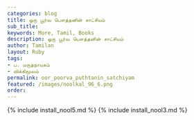 ```yaml
---
categories: blog
title: ஒரு பூர்வ பௌத்தனின் சாட்சியம்
sub_title: 
keywords: More, Tamil, Books
description: ஒரு பூர்வ பௌத்தனின் சாட்சியம்
author: Tamilan
layout: Ruby
tags:
- ப. மருதநாயகம்
- விக்கிமூலம்
permalink: oor_poorva_puthtanin_satchiyam
featured: /images/noolkal_96_6.png
order: 
---
```

{% include install_nool5.md %}
{% include install_nool3.md %}
